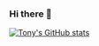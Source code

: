 ### Hi there 👋

<!--
**tonyjose-tjx/tonyjose-tjx** is a ✨ _special_ ✨ repository because its `README.md` (this file) appears on your GitHub profile.

Here are some ideas to get you started:

- 🔭 I’m currently working on (can't tell, it's a secret)
- 🌱 I’m currently learning TypeScript with Node.js + few more things with AWS
- 💬 Ask me about - C#, .NET, programming languages, agile principles etc.
- 📫 How to reach me: [tonyjose.net](http://tonyjose.net)
- 😄 Pronouns: (he/him)
-->


[![Tony's GitHub stats](https://github-readme-stats.vercel.app/api?username=tonyjose-tjx&count_private=true&include_all_commits=true)](https://github.com/tonyjose-tjx/github-readme-stats)
